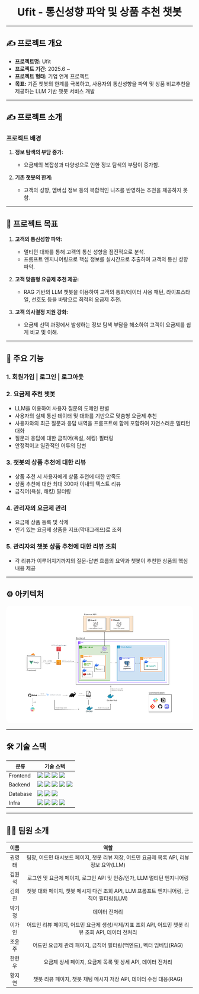 <div align="center">
  <h1>Ufit - 통신성향 파악 및 상품 추천 챗봇</h1>
</div>

---

## ✍️ 프로젝트 개요

- **프로젝트명:** Ufit
- **프로젝트 기간:** 2025.6 ~
- **프로젝트 형태:** 기업 연계 프로젝트
- **목표:** 기존 챗봇의 한계를 극복하고, 사용자의 통신성향을 파악 및 상품 비교추천을 제공하는 LLM 기반 챗봇 서비스 개발

---

## ✍️ 프로젝트 소개

### 프로젝트 배경

1. **정보 탐색의 부담 증가:** 
   - 요금제의 복잡성과 다양성으로 인한 정보 탐색의 부담이 증가함.

2. **기존 챗봇의 한계:** 
   - 고객의 성향, 멤버십 정보 등의 복합적인 니즈를 반영하는 추천을 제공하지 못함.

---

## 🚀 프로젝트 목표

1. **고객의 통신성향 파악:** 
   - 멀티턴 대화를 통해 고객의 통신 성향을 점진적으로 분석.
   - 프롬프트 엔지니어링으로 핵심 정보를 실시간으로 추출하여 고객의 통신 성향 파악.

2. **고객 맞춤형 요금제 추천 제공:** 
   - RAG 기반의 LLM 챗봇을 이용하여 고객의 통화/데이터 사용 패턴, 라이프스타일, 선호도 등을 바탕으로 최적의 요금제 추천.

3. **고객 의사결정 지원 강화:** 
   - 요금제 선택 과정에서 발생하는 정보 탐색 부담을 해소하여 고객이 요금제를 쉽게 비교 및 이해.

---

## 📌 주요 기능

### **1. 회원가입 | 로그인 | 로그아웃**

### **2. 요금제 추천 챗봇**

- LLM을 이용하여 사용자 질문의 도메인 판별
- 사용자의 실제 통신 데이터 및 대화를 기반으로 맞춤형 요금제 추천
- 사용자와의 최근 질문과 응답 내역을 프롬프트에 함께 포함하여 자연스러운 멀티턴 대화
- 질문과 응답에 대한 금칙어(욕설, 해킹) 필터링
- 안정적이고 일관적인 어투의 답변

### **3. 챗봇의 상품 추천에 대한 리뷰**
 - 상품 추천 시 사용자에게 상품 추천에 대한 만족도
 - 상품 추천에 대한 최대 300자 이내의 텍스트 리뷰
 - 금칙어(욕설, 해킹) 필터링

### **4. 관리자의 요금제 관리**
 - 요금제 상품 등록 및 삭제
 - 인기 있는 요금제 상품을 지표(막대그래프)로 조회

### **5. 관리자의 챗봇 상품 추천에 대한 리뷰 조회**
- 각 리뷰가 이루어지기까지의 질문-답변 흐름의 요약과 챗봇이 추천한 상품의 핵심 내용 제공

---

## ⚙️ 아키텍처

<div align="center">
  <img src="./assets/architecture.png" alt="Main" style="border-radius: 10px;"/>
</div>

---

## 🛠️ 기술 스택

<table>
  <thead>
    <tr>
      <th>분류</th>
      <th>기술 스택</th>
    </tr>
  </thead>
  <tbody>
    <tr>
      <td>Frontend</td>
      <td>
        <img src="https://img.shields.io/badge/vue.js-4FC08D?style=flat&logo=vue.js&logoColor=white"/>
        <img src="https://img.shields.io/badge/Axios-5A29E4?style=flat&logo=Axios&logoColor=white"/>
        <img src="https://img.shields.io/badge/TailwindCSS-06B6D4?style=flat&logo=tailwindcss&logoColor=white"/>
        <img src="https://img.shields.io/badge/chart.js-F5788D.svg?style=flat&logo=chart.js&logoColor=white"/>
      </td>
    </tr>
    <tr>
      <td>Backend</td>
      <td>
        <img src="https://img.shields.io/badge/Spring_Boot-6DB33F?style=flat&logo=spring-boot&logoColor=white"/>
        <img src="https://img.shields.io/badge/FastAPI-009688?style=flat&logo=fastapi&logoColor=white"/>
        <img src="https://img.shields.io/badge/Java-007396?style=flat&logo=openjdk&logoColor=white"/>
        <img src="https://img.shields.io/badge/Gradle-02303A?style=flat&logo=gradle&logoColor=white"/>
        <img src="https://img.shields.io/badge/JUnit-25A162?style=flat&logo=JUnit&logoColor=white"/>
      </td>
    </tr>
    <tr>
      <td>Database</td>
      <td>
        <img src="https://img.shields.io/badge/postgres-%23316192.svg?style=flat&logo=postgresql&logoColor=white"/>
        <img src="https://img.shields.io/badge/MongoDB-47A248?style=flat&logo=mongodb&logoColor=white"/>
        <img src="https://img.shields.io/badge/Redis-DC382D?style=flat&logo=redis&logoColor=white"/>
      </td>
    </tr>
    <tr>
      <td>Infra</td>
      <td>
        <img src="https://img.shields.io/badge/AWS_EC2-FF9900?style=flat&logo=amazon-ec2&logoColor=white"/>
        <img src="https://img.shields.io/badge/docker-%230db7ed.svg?style=flat&logo=docker&logoColor=white"/>
        <img src="https://img.shields.io/badge/Cloudflare-F38020?style=flat&logo=Cloudflare&logoColor=white"/>
        <img src="https://img.shields.io/badge/github%20actions-%232671E5.svg?style=flat&logo=githubactions&logoColor=white"/>
      </td>
    </tr>
  </tbody>
</table>

---

## 🧑‍💻 팀원 소개

| **이름**    | **역할**        | 
|:-----------:|:---------------:|
| 권영태      | 팀장, 어드민 대시보드 페이지, 챗봇 리뷰 저장, 어드민 요금제 목록 API, 리뷰 정보 요약(LLM) |
| 김원석      | 로그인 및 요금제 페이지, 로그인 API 및 인증/인가, LLM 멀티턴 엔지니어링 |
| 김희진      | 챗봇 대화 페이지, 챗봇 메시지 다건 조회 API, LLM 프롬프트 엔지니어링, 금칙어 필터링(LLM) | 
| 박기정      | 데이터 전처리              | 
| 이가인      | 어드인 리뷰 페이지, 어드민 요금제 생성/삭제/지표 조회 API, 어드민 챗봇 리뷰 조회 API, 데이터 전처리 | 
| 조윤주      | 어드민 요금제 관리 패이지, 금칙어 필터링(백엔드), 벡터 임베딩(RAG) |
| 한현우      | 요금제 상세 페이지, 요금제 목록 및 상세 API, 데이터 전처리 |
| 황지연      | 챗봇 리뷰 페이지, 챗봇 채팅 메시지 저장 API, 데이터 수정 대응(RAG) | 

